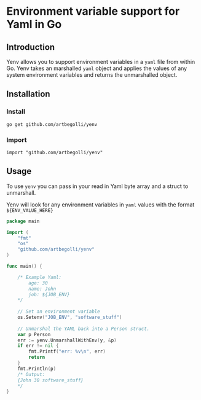 # Environment variable support for Yaml in Go


## Introduction

Yenv allows you to support environment variables in a `yaml` file from within Go. Yenv takes an marshalled `yaml` object 
and applies the values of any system environment variables and returns the unmarshalled object.
 
## Installation

### Install
```shell script
go get github.com/artbegolli/yenv
``` 
 
### Import
```shell script
import "github.com/artbegolli/yenv"
``` 
 
 
## Usage

To use `yenv` you can pass in your read in Yaml byte array and a struct to unmarshall.

Yenv will look for any environment variables in `yaml` values with the format `${ENV_VALUE_HERE}`

```go
package main

import (
    "fmt"
    "os"
    "github.com/artbegolli/yenv"
)

func main() {

    /* Example Yaml:
        age: 30
        name: John
        job: ${JOB_ENV}
    */
    
    // Set an environment variable
    os.Setenv("JOB_ENV", "software_stuff")
    
    // Unmarshal the YAML back into a Person struct.
    var p Person
    err := yenv.UnmarshallWithEnv(y, &p)
    if err != nil {
        fmt.Printf("err: %v\n", err)
        return
    }
    fmt.Println(p)
    /* Output:
    {John 30 software_stuff}
    */
}
```
